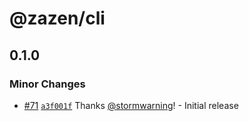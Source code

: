 # @zazen/cli

## 0.1.0
### Minor Changes



- [#71](https://github.com/stormwarning/zazen/pull/71) [`a3f001f`](https://github.com/stormwarning/zazen/commit/a3f001f99d0a8437e6f50030fb6ac9301e0b147f) Thanks [@stormwarning](https://github.com/stormwarning)! - Initial release
